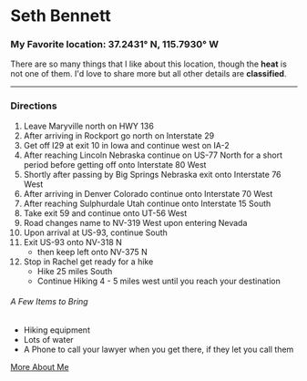 # Seth Bennett
### My Favorite location: 37.2431° N, 115.7930° W
There are so many things that I like about this location, though the **heat** is not one of them. I'd love to share more but all other details are **classified**.

---
### Directions 
1. Leave Maryville north on HWY 136
2. After arriving in Rockport go north on Interstate 29
3. Get off I29 at exit 10 in Iowa and continue west on IA-2
4. After reaching Lincoln Nebraska continue on US-77 North for a short period before getting off onto Interstate 80 West
5. Shortly after passing by Big Springs Nebraska exit onto Interstate 76 West
6. After arriving in Denver Colorado continue onto Interstate 70 West
7. After reaching Sulphurdale Utah continue onto Interstate 15 South
8. Take exit 59 and continue onto UT-56 West
9. Road changes name to NV-319 West upon entering Nevada
10. Upon arrival at US-93, continue South
11. Exit US-93 onto NV-318 N 
    * then keep left onto NV-375 N
12. Stop in Rachel get ready for a hike
    * Hike 25 miles South 
    * Continue Hiking 4 - 5 miles west until you reach your destination

###### A Few Items to Bring
* Hiking equipment
* Lots of water
* A Phone to call your lawyer when you get there, if they let you call them


[More About Me](AboutMe.md)